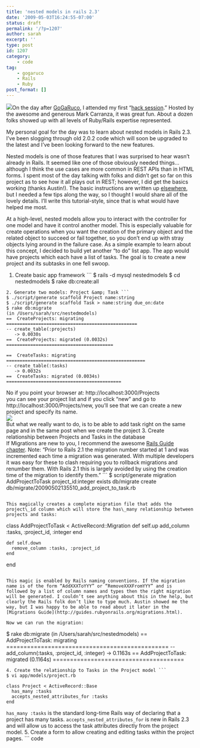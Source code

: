 ```yaml
---
title: 'nested models in rails 2.3'
date: '2009-05-03T16:24:55-07:00'
status: draft
permalink: '/?p=1207'
author: sarah
excerpt: ''
type: post
id: 1207
category:
    - code
tag:
    - gogaruco
    - Rails
    - Ruby
post_format: []
---
```

![](http://img.skitch.com/20090502-dsras4k8m4bgxinxii2yytp7ea.jpg)On the day after [GoGaRuco](https://www.ultrasaurus.com/sarahblog/2009/04/golden-gate-ruby-conference/), I attended my first “[hack session](http://www.meetup.com/sfruby/calendar/10189361/).” Hosted by the awesome and generous Mark Carranza, it was great fun. About a dozen folks showed up with all levels of Ruby/Rails expertise represented.

My personal goal for the day was to learn about nested models in Rails 2.3. I’ve been slogging through old 2.0.2 code which will soon be upgraded to the latest and I’ve been looking forward to the new features.

Nested models is one of those features that I was surprised to hear wasn’t already in Rails. It seemed like one of those obviously needed things… although I think the use cases are more common in REST APIs than in HTML forms. I spent most of the day talking with folks and didn’t get so far on this project as to see how it all plays out in REST; however, I did get the basics working (thanks Austin!). The basic instructions are written up [elsewhere](http://guides.rubyonrails.org/2_3_release_notes.html), but I needed a few tips along the way, so I thought I would share all of the lovely details. I’ll write this tutorial-style, since that is what would have helped me most.

At a high-level, nested models allow you to interact with the controller for one model and have it control another model. This is especially valuable for create operations when you want the creation of the primary object and the related object to succeed or fail together, so you don’t end up with stray objects lying around in the failure case. As a simple example to learn about this concept, I decided to build yet another “to do” list app. The app would have projects which each have a list of tasks. The goal is to create a new project and its subtasks in one fell swoop.

1. Create basic app framework ```
  $ rails -d mysql nestedmodels
  $ cd nestedmodels
  $ rake db:create:all
  ```
2. Generate two models: Project &amp; Task ```
  $ ./script/generate scaffold Project name:string
  $ ./script/generate scaffold Task > name:string due_on:date
  $ rake db:migrate
  (in /Users/sarah/src/nestedmodels)
  ==  CreateProjects: migrating =================================================
  -- create_table(:projects)
     -> 0.0030s
  ==  CreateProjects: migrated (0.0032s) ========================================
  
  ==  CreateTasks: migrating ====================================================
  -- create_table(:tasks)
     -> 0.0032s
  ==  CreateTasks: migrated (0.0034s) ===========================================
  ```
  
  No if you point your browser at: http://localhost:3000/Projects  
  you can see your project list and if you click “new” and go to http://localhost:3000/Projects/new, you’ll see that we can create a new project and specify its name.  
  ![](http://img.skitch.com/20090502-8qtu2srqnsj54p2pqr8r3nciad.jpg)  
  But what we really want to do, is to be able to add task right on the same page and in the same post when we create the project
3. Create relationship between Projects and Tasks in the database  
  If Migrations are new to you, I recommend the awesome [Rails Guide chapter](http://guides.rubyonrails.org/migrations.html). Note: “Prior to Rails 2.1 the migration number started at 1 and was incremented each time a migration was generated. With multiple developers it was easy for these to clash requiring you to rollback migrations and renumber them. With Rails 2.1 this is largely avoided by using the creation time of the migration to identify them.” ```
  $ script/generate migration AddProjectToTask project_id:integer
        exists  db/migrate
        create  db/migrate/20090502135510_add_project_to_task.rb
  ```
  
  This magically creates a complete migration file that adds the project\_id column which will store the has\_many relationship between projects and tasks:
  
  ```
  class AddProjectToTask < ActiveRecord::Migration
    def self.up
      add_column :tasks, :project_id, :integer
    end
  
    def self.down
      remove_column :tasks, :project_id
    end
  end
  ```
  
  This magic is enabled by Rails naming conventions. If the migration name is of the form “AddXXXToYYY” or “RemoveXXXFromYYY” and is followed by a list of column names and types then the right migration will be generated. I couldn’t see anything about this in the help, but clearly the Rails folk don’t like to type much. Austin showed me the way, but I was happy to be able to read about it later in the [Migrations Guide](http://guides.rubyonrails.org/migrations.html).
  
  Now we can run the migration:
  
  ```
  $ rake db:migrate
  (in /Users/sarah/src/nestedmodels)
  ==  AddProjectToTask: migrating ===============================================
  -- add_column(:tasks, :project_id, :integer)
     -> 0.1163s
  ==  AddProjectToTask: migrated (0.1164s) ======================================
  ```
4. Create the relationship to Tasks in the Project model ```
  $ vi app/models/project.rb
  
  class Project < ActiveRecord::Base
    has_many :tasks
    accepts_nested_attributes_for :tasks
  end
  ```
  
  `has_many :tasks` is the standard long-time Rails way of declaring that a project has many tasks. `accepts_nested_attributes_for` is new in Rails 2.3 and will allow us to access the task attributes directly from the project model.
5. Create a form to allow creating and editing tasks within the project pages. ```
  code
  ```